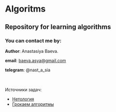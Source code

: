 # Algoritms

## Repository for learning algorithms

### You can contact me by:

**Author**: Anastasiya Baeva.

**email**: baeva.asya@gmail.com

**telegram**: @nast_a_sia

<br></br>
Источники задач:
* [Нетология](src/main/java/my/edu/netology/README.md)
* [Грокаем алгоритмы](src/main/java/my/edu/groc/book/README.md)